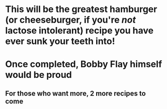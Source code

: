 # This will be the greatest hamburger (or cheeseburger, if you're *not* lactose intolerant) recipe you have ever sunk your teeth into! 
# Once completed, Bobby Flay himself would be proud
## For those who want more, 2 more recipes to come